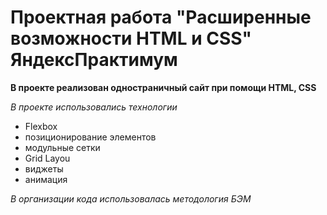 # Проектная работа "Расширенные возможности HTML и CSS" ЯндексПрактимум

**В проекте реализован одностраничный сайт при помощи HTML, CSS**

*В проекте использовались технологии* 
* Flexbox
* позиционирование элементов
* модульные сетки
* Grid Layou
* виджеты
* анимация

*В организации кода использовалась методология БЭМ*